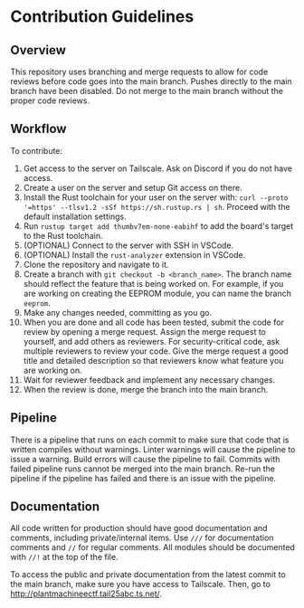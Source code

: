 # Contribution Guidelines

## Overview
This repository uses branching and merge requests to allow for code reviews before code goes into the main branch. Pushes directly to the main branch have been disabled. Do not merge to the main branch without the proper code reviews.

## Workflow
To contribute:
1. Get access to the server on Tailscale. Ask on Discord if you do not have access.
2. Create a user on the server and setup Git access on there.
3. Install the Rust toolchain for your user on the server with: `curl --proto '=https' --tlsv1.2 -sSf https://sh.rustup.rs | sh`. Proceed with the default installation settings.
4. Run `rustup target add thumbv7em-none-eabihf` to add the board's target to the Rust toolchain.
5. (OPTIONAL) Connect to the server with SSH in VSCode.
6. (OPTIONAL) Install the `rust-analyzer` extension in VSCode.
7. Clone the repository and navigate to it.
8. Create a branch with `git checkout -b <branch_name>`. The branch name should reflect the feature that is being worked on. For example, if you are working on creating the EEPROM module, you can name the branch `eeprom`.
9. Make any changes needed, committing as you go.
10. When you are done and all code has been tested, submit the code for review by opening a merge request. Assign the merge request to yourself, and add others as reviewers. For security-critical code, ask multiple reviewers to review your code. Give the merge request a good title and detailed description so that reviewers know what feature you are working on.
11. Wait for reviewer feedback and implement any necessary changes.
12. When the review is done, merge the branch into the main branch.

## Pipeline
There is a pipeline that runs on each commit to make sure that code that is written compiles without warnings. Linter warnings will cause the pipeline to issue a warning. Build errors will cause the pipeline to fail. Commits with failed pipeline runs cannot be merged into the main branch. Re-run the pipeline if the pipeline has failed and there is an issue with the pipeline.

## Documentation
All code written for production should have good documentation and comments, including private/internal items. Use `///` for documentation comments and `//` for regular comments. All modules should be documented with `//!` at the top of the file.

To access the public and private documentation from the latest commit to the main branch, make sure you have access to Tailscale. Then, go to http://plantmachineectf.tail25abc.ts.net/.
